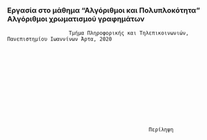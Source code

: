 ###               Εργασία στο μάθημα “Αλγόριθμοι και Πολυπλοκότητα” Αλγόριθμοι χρωματισμού γραφημάτων 

                        Τμήμα Πληροφορικής και Τηλεπικοινωνιών, Πανεπιστημίου Ιωαννίνων Άρτα, 2020

                                                  
                                                  
                                                  
                                                  
                                                  
                                                  
                                                  
                                                  
                                                  
                                                  
                                                  
                                                  
                                                  
                                                  Περίληψη 
